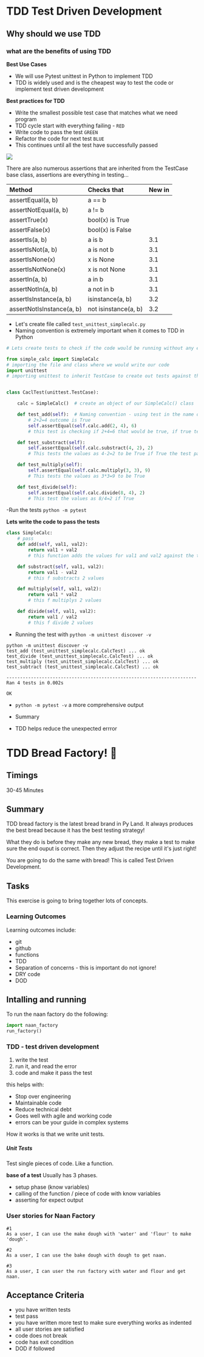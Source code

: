 # TDD Test Driven Development

## Why should we use TDD

### what are the benefits of using TDD

**Best Use Cases**

- We will use Pytest unittest in Python to implement TDD
- TDD is widely used and is the cheapest way to test the code or implement test driven development

**Best practices for TDD**

- Write the smallest possible test case that matches what we need program
- TDD cycle start with everything failing - `RED`
- Write code to pass the test `GREEN`
- Refactor the code for next test `BLUE`
- This continues until all the test have successfully passed

![](TDD.png)

There are also numerous assertions that are inherited from the TestCase base class, assertions are everything in testing...

| Method                    | Checks that          | New in |
| :------------------------ | :------------------- | :----- |
| assertEqual(a, b)         | a == b               |        |
| assertNotEqual(a, b)      | a != b               |        |
| assertTrue(x)             | bool(x) is True      |        |
| assertFalse(x)            | bool(x) is False     |        |
| assertIs(a, b)            | a is b               | 3.1    |
| assertIsNot(a, b)         | a is not b           | 3.1    |
| assertIsNone(x)           | x is None            | 3.1    |
| assertIsNotNone(x)        | x is not None        | 3.1    |
| assertIn(a, b)            | a in b               | 3.1    |
| assertNotIn(a, b)         | a not in b           | 3.1    |
| assertIsInstance(a, b)    | isinstance(a, b)     | 3.2    |
| assertNotIsInstance(a, b) | not isinstance(a, b) | 3.2    |

- Let's create file called `test_unittest_simplecalc.py`
- Naming convention is extremely important when it comes to TDD in Python

```python
# Lets create tests to check if the code would be running without any errors

from simple_calc import SimpleCalc
# importing the file and class where we would write our code
import unittest
# importing unittest to inherit TestCase to create out tests against the code


class CaclTest(unittest.TestCase):

    calc = SimpleCalc()  # create an object of our SimpleCalc() class

    def test_add(self):  # Naming convention - using test in the name of our function will let python interpretor know that this need to be tested
        # 2+2=4 outcome is True
        self.assertEqual(self.calc.add(2, 4), 6)
        # this test is checking if 2+4=6 that would be true, if true test will pass

    def test_substract(self):
        self.assertEqual(self.calc.substract(4, 2), 2)
        # This tests the values as 4-2=2 to be True if True the test passes

    def test_multiply(self):
        self.assertEqual(self.calc.multiply(3, 3), 9)
        # This tests the values as 3*3=9 to be True

    def test_divide(self):
        self.assertEqual(self.calc.divide(8, 4), 2)
        # This test the values as 8/4=2 if True

```

-Run the tests `python -m pytest`

**Lets write the code to pass the tests**

```python
class SimpleCalc:
    # pass
    def add(self, val1, val2):
        return val1 + val2
        # this function adds the values for val1 and val2 against the test we have in other class

    def substract(self, val1, val2):
        return val1 - val2
        # this f substracts 2 values

    def multiply(self, val1, val2):
        return val1 * val2
        # this f multiplys 2 values

    def divide(self, val1, val2):
        return val1 / val2
        # this f divide 2 values

```

- Running the test with  `python -m unittest discover -v`
```
python -m unittest discover -v
test_add (test_unittest_simplecalc.CalcTest) ... ok
test_divide (test_unittest_simplecalc.CalcTest) ... ok
test_multiply (test_unittest_simplecalc.CalcTest) ... ok
test_subtract (test_unittest_simplecalc.CalcTest) ... ok

----------------------------------------------------------------------
Ran 4 tests in 0.002s

OK
```
- `python -m pytest -v` a more comprehensive output
- Summary

- TDD helps reduce the unexpected errror


# TDD Bread Factory! :bread:

## Timings

30-45 Minutes

## Summary

TDD bread factory is the latest bread brand in Py Land. It always produces the best bread because it has the best testing strategy!

What they do is before they make any new bread, they make a test to make sure the end ouput is correct. Then they adjust the recipe until it's just right!

You are going to do the same with bread! This is called Test Driven Development.

## Tasks

This exercise is going to bring together lots of concepts.

### Learning Outcomes
Learning outcomes include:
- git
- github
- functions
- TDD
- Separation of concerns - this is important do not ignore!
- DRY code
- DOD


## Intalling and running
To run the naan factory do the following:

```python
import naan_factory
run_factory()
```


### TDD - test driven development

1. write the test
2. run it, and read the error
3. code and make it pass the test

this helps with:
- Stop over engineering
- Maintainable code
- Reduce technical debt
- Goes well with agile and working code
- errors can be your guide in complex systems

How it works is that we write unit tests.

##### Unit Tests

Test single pieces of code. Like a function.

**base of a test**
Usually has 3 phases.
- setup phase (know variables)
- calling of the function / piece of code with know variables
- asserting for expect output




### User stories for Naan Factory

```
#1
As a user, I can use the make dough with 'water' and 'flour' to make 'dough'.

#2
As a user, I can use the bake dough with dough to get naan.

#3
As a user, I can user the run factory with water and flour and get naan.

```

## Acceptance Criteria

* you have written tests
* test pass
* you have written more test to make sure everything works as indented
* all user stories are satisfied
* code does not break
* code has exit condition
* DOD if followed
